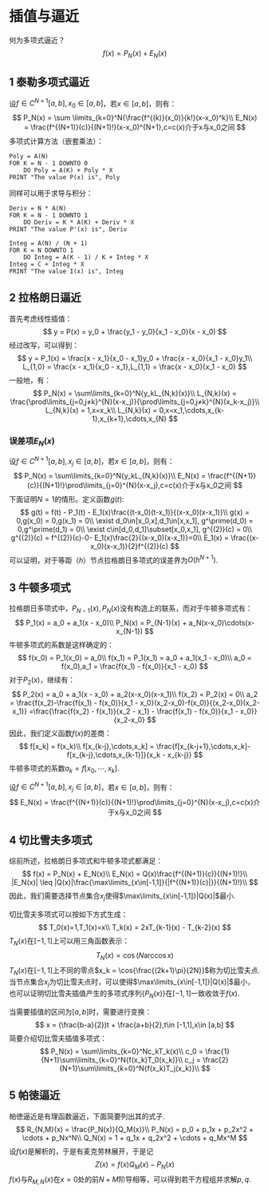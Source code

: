 # 插值与逼近

何为多项式逼近？
$$
f(x) = P_N(x) + E_N(x)
$$

## 1 泰勒多项式逼近

设$f \in C^{N+1}[a, b], x_0 \in [a, b]$，若$x \in [a, b]$，则有：
$$
P_N(x) = \sum \limits_{k=0}^N{\frac{f^{(k)}(x_0)}{k!}(x-x_0)^k}\\
E_N(x) = \frac{f^{(N+1)}(c)}{(N+1)!}(x-x_0)^{N+1},c=c(x)介于x与x_0之间
$$
多项式计算方法（嵌套乘法）：

```
Poly = A(N)
FOR K = N - 1 DOWNTO 0
	DO Poly = A(K) + Poly * X
PRINT "The value P(x) is", Poly
```

同样可以用于求导与积分：

```
Deriv = N * A(N)
FOR K = N - 1 DOWNTO 1
	DO Deriv = K * A(K) + Deriv * X
PRINT "The value P'(x) is", Deriv

Integ = A(N) / (N + 1)
FOR K = N DOWNTO 1
	DO Integ = A(K - 1) / K + Integ * X
Integ = C + Integ * X
PRINT "The value I(x) is", Integ
```

## 2 拉格朗日逼近

首先考虑线性插值：
$$
y = P(x) = y_0 + \frac{y_1 - y_0}{x_1 - x_0}(x - x_0)
$$
经过改写，可以得到：
$$
y = P_1(x) = \frac{x - x_1}{x_0 - x_1}y_0 + \frac{x - x_0}{x_1 - x_0}y_1\\
L_{1,0} = \frac{x - x_1}{x_0 - x_1},L_{1,1} = \frac{x - x_0}{x_1 - x_0}
$$
一般地，有：
$$
P_N(x) = \sum\limits_{k=0}^N{y_kL_{N,k}(x)}\\
L_{N,k}(x) = \frac{\prod\limits_{j=0,j≠k}^{N}(x-x_j)}{\prod\limits_{j=0,j≠k}^{N}(x_k-x_j)}\\
L_{N,k}(x) = 1,x=x_k\\
L_{N,k}(x) = 0,x=x_1,\cdots,x_{k-1},x_{k+1},\cdots,x_{N}
$$

### 误差项$E_N(x)$

设$f \in C^{N+1}[a, b], x_j \in [a, b]$，若$x \in [a, b]$，则有：
$$
P_N(x) = \sum\limits_{k=0}^N{y_kL_{N,k}(x)}\\
E_N(x) = \frac{f^{(N+1)}(c)}{(N+1)!}\prod\limits_{j=0}^{N}(x-x_j),c=c(x)介于x与x_0之间
$$
下面证明$N = 1$的情形。定义函数$g(t)$:
$$
g(t) = f(t) - P_1(t) - E_1(x)\frac{(t-x_0)(t-x_1)}{(x-x_0)(x-x_1)}\\
g(x) = 0,g(x_0) = 0,g(x_1) = 0\\
\exist d_0\in[x_0,x],d_1\in[x,x_1], g^\prime(d_0) = 0,g^\prime(d_1) = 0\\
\exist c\in[d_0,d_1]\subset[x_0,x_1], g^{(2)}(c) = 0\\
g^{(2)}(c) = f^{(2)}(c)-0- E_1(x)\frac{2}{(x-x_0)(x-x_1)}=0\\
E_1(x) = \frac{(x-x_0)(x-x_1)}{2}f^{(2)}(c)
$$
可以证明，对于等距（$h$）节点拉格朗日多项式的误差界为$O(h^{N+1})$.

## 3 牛顿多项式

拉格朗日多项式中，$P_{N-1}(x),P_N(x)$没有构造上的联系，而对于牛顿多项式有：
$$
P_1(x) = a_0 + a_1(x - x_0)\\
P_N(x) = P_{N-1}(x) + a_N(x-x_0)\cdots(x-x_{N-1})
$$
牛顿多项式的系数是这样确定的：
$$
f(x_0) = P_1(x_0) = a_0\\
f(x_1) = P_1(x_1) = a_0 + a_1(x_1 - x_0)\\
a_0 = f(x_0),a_1 = \frac{f(x_1) - f(x_0)}{x_1 - x_0}
$$
对于$P_2(x)$，继续有：
$$
P_2(x) = a_0 + a_1(x - x_0) + a_2(x-x_0)(x-x_1)\\
f(x_2) = P_2(x) = 0\\
a_2 = \frac{f(x_2)-\frac{f(x_1) - f(x_0)}{x_1 - x_0}(x_2-x_0)-f(x_0)}{(x_2-x_0)(x_2-x_1)}
=\frac{\frac{f(x_2) - f(x_1)}{x_2 - x_1} - \frac{f(x_1) - f(x_0)}{x_1 - x_0}}{x_2-x_0}
$$
因此，我们定义函数$f(x)$的差商：
$$
f[x_k] = f(x_k)\\
f[x_{k-j},\cdots,x_k] = \frac{f[x_{k-j+1},\cdots,x_k]-f[x_{k-j},\cdots,x_{k-1}]}{x_k - x_{k-j}}
$$
牛顿多项式的系数$a_k = f[x_0,\cdots,x_k]$.

设$f \in C^{N+1}[a, b], x_j \in [a, b]$，若$x \in [a, b]$，则有：
$$
E_N(x) = \frac{f^{(N+1)}(c)}{(N+1)!}\prod\limits_{j=0}^{N}(x-x_j),c=c(x)介于x与x_0之间
$$

## 4 切比雪夫多项式

综前所述，拉格朗日多项式和牛顿多项式都满足：
$$
f(x) = P_N(x) + E_N(x)\\
E_N(x) = Q(x)\frac{f^{(N+1)}(c)}{(N+1)!}\\
|E_N(x)| \leq |Q(x)|\frac{\max\limits_{x\in[-1,1]}{|f^{(N+1)}(c)|}}{(N+1)!}\\
$$
因此，我们需要选择节点集合$x_j$使得$\max\limits_{x\in[-1,1]}|Q(x)|$最小.

切比雪夫多项式可以按如下方式生成：
$$
T_0(x)=1,T_1(x)=x\\
T_k(x) = 2xT_{k-1}(x) - T_{k-2}(x)
$$
$T_N(x)$在$[-1,1]$上可以用三角函数表示：
$$
T_N(x) = \cos{(N\arccos{x})}
$$
$T_N(x)$在$[-1,1]$上不同的零点$x_k = \cos{\frac{(2k+1)\pi}{2N}}$称为切比雪夫点. 当节点集合$x_j$为切比雪夫点时，可以使得$\max\limits_{x\in[-1,1]}|Q(x)|$最小，也可以证明切比雪夫插值产生的多项式序列$\{P_N(x)\}$在$[-1,1]$一致收敛于$f(x)$.

当需要插值的区间为$[a,b]$时，需要进行变换：
$$
x = (\frac{b-a}{2})t + \frac{a+b}{2},t\in [-1,1],x\in [a,b]
$$
简要介绍切比雪夫插值多项式：
$$
P_N(x) = \sum\limits_{k=0}^Nc_kT_k(x)\\
c_0 = \frac{1}{N+1}\sum\limits_{k=0}^N{f(x_k)T_0(x_k)}\\
c_j = \frac{2}{N+1}\sum\limits_{k=0}^N{f(x_k)T_j(x_k)}\\
$$

## 5 帕徳逼近

帕徳逼近是有理函数逼近，下面简要列出其的式子.
$$
R_{N,M}(x) = \frac{P_N(x)}{Q_M(x)}\\
P_N(x) = p_0 + p_1x + p_2x^2 + \cdots + p_Nx^N\\
Q_N(x) = 1 + q_1x + q_2x^2 + \cdots + q_Mx^M
$$
设$f(x)$是解析的，于是有麦克劳林展开，于是记
$$
Z(x) = f(x)Q_M(x) - P_N(x)
$$
$f(x)$与$R_{M,N}(x)$在$x=0$处的前$N+M$阶导相等，可以得到若干方程组并求解$p,q$.